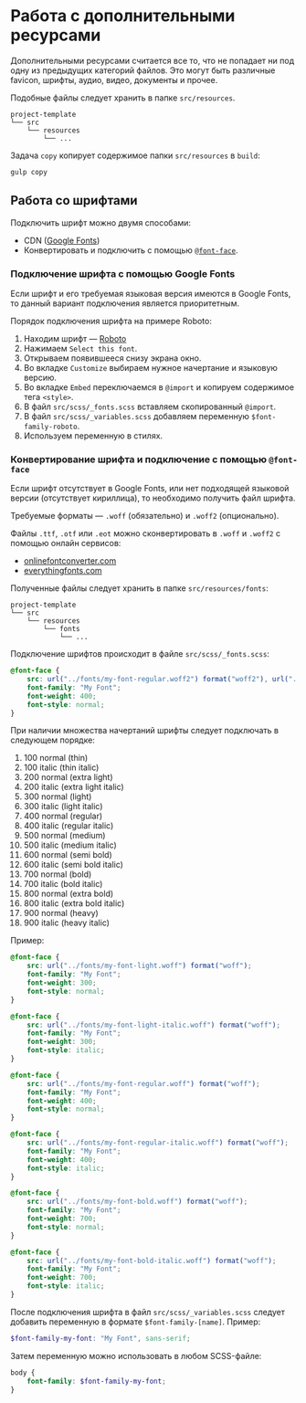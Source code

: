 # Работа с дополнительными ресурсами

Дополнительными ресурсами считается все то, что не попадает ни под одну из предыдущих категорий файлов.
Это могут быть различные favicon, шрифты, аудио, видео, документы и прочее.

Подобные файлы следует хранить в папке `src/resources`.

```text
project-template
└── src
    └── resources
        └── ...
```

Задача `copy` копирует содержимое папки `src/resources` в `build`:

```bash
gulp copy
```

## Работа со шрифтами

Подключить шрифт можно двумя способами:

* CDN ([Google Fonts](https://fonts.google.com/))
* Конвертировать и подключить с помощью [`@font-face`](https://developer.mozilla.org/ru/docs/Web/CSS/@font-face).

### Подключение шрифта с помощью Google Fonts

Если шрифт и его требуемая языковая версия имеются в Google Fonts, то данный вариант подключения является приоритетным.

Порядок подключения шрифта на примере Roboto:

1. Находим шрифт — [Roboto](https://fonts.google.com/specimen/Roboto)
2. Нажимаем `Select this font`.
3. Открываем появившееся снизу экрана окно.
4. Во вкладке `Customize` выбираем нужное начертание и языковую версию.
5. Во вкладке `Embed` переключаемся в `@import` и копируем содержимое тега `<style>`.
6. В файл `src/scss/_fonts.scss` вставляем скопированный `@import`.
7. В файл `src/scss/_variables.scss` добавляем переменную `$font-family-roboto`.
8. Используем переменную в стилях.

### Конвертирование шрифта и подключение с помощью `@font-face`

Если шрифт отсутствует в Google Fonts, или нет подходящей языковой версии (отсутствует кириллица), то необходимо получить файл шрифта.

Требуемые форматы — `.woff` (обязательно) и `.woff2` (опционально).

Файлы `.ttf`, `.otf` или `.eot` можно сконвертировать в `.woff` и `.woff2` с помощью онлайн сервисов:

* [onlinefontconverter.com](https://onlinefontconverter.com/)
* [everythingfonts.com](https://everythingfonts.com/)

Полученные файлы следует хранить в папке `src/resources/fonts`:

```text
project-template
└── src
    └── resources
        └── fonts
            └── ...
```

Подключение шрифтов происходит в файле `src/scss/_fonts.scss`:

```scss
@font-face {
    src: url("../fonts/my-font-regular.woff2") format("woff2"), url("../fonts/my-font-regular.woff") format("woff");
    font-family: "My Font";
    font-weight: 400;
    font-style: normal;
}
```

При наличии множества начертаний шрифты следует подключать в следующем порядке:

1. 100 normal (thin)
2. 100 italic (thin italic)
3. 200 normal (extra light)
4. 200 italic (extra light italic)
5. 300 normal (light)
6. 300 italic (light italic)
7. 400 normal (regular)
8. 400 italic (regular italic)
9. 500 normal (medium)
10. 500 italic (medium italic)
11. 600 normal (semi bold)
12. 600 italic (semi bold italic)
13. 700 normal (bold)
14. 700 italic (bold italic)
15. 800 normal (extra bold)
16. 800 italic (extra bold italic)
17. 900 normal (heavy)
18. 900 italic (heavy italic)

Пример:

```scss
@font-face {
    src: url("../fonts/my-font-light.woff") format("woff");
    font-family: "My Font";
    font-weight: 300;
    font-style: normal;
}

@font-face {
    src: url("../fonts/my-font-light-italic.woff") format("woff");
    font-family: "My Font";
    font-weight: 300;
    font-style: italic;
}

@font-face {
    src: url("../fonts/my-font-regular.woff") format("woff");
    font-family: "My Font";
    font-weight: 400;
    font-style: normal;
}

@font-face {
    src: url("../fonts/my-font-regular-italic.woff") format("woff");
    font-family: "My Font";
    font-weight: 400;
    font-style: italic;
}

@font-face {
    src: url("../fonts/my-font-bold.woff") format("woff");
    font-family: "My Font";
    font-weight: 700;
    font-style: normal;
}

@font-face {
    src: url("../fonts/my-font-bold-italic.woff") format("woff");
    font-family: "My Font";
    font-weight: 700;
    font-style: italic;
}
```

После подключения шрифта в файл `src/scss/_variables.scss` следует добавить переменную в формате `$font-family-[name]`.
Пример:

```scss
$font-family-my-font: "My Font", sans-serif;
```

Затем переменную можно использовать в любом SCSS-файле:

```scss
body {
    font-family: $font-family-my-font;
}
```
